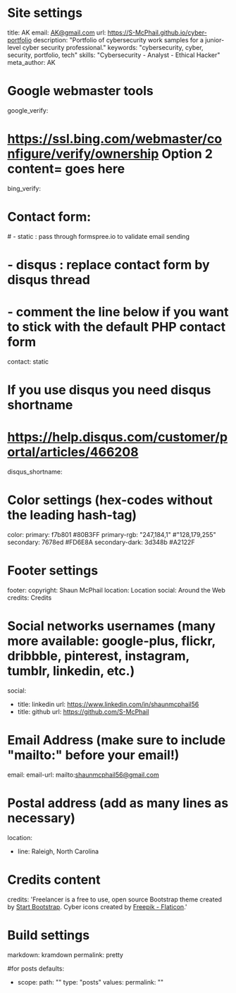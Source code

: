 # Site settings
title: AK
email: AK@gmail.com
url: https://S-McPhail.github.io/cyber-portfolio
description: "Portfolio of cybersecurity work samples for a junior-level cyber security professional."
keywords: "cybersecurity, cyber, security, portfolio, tech"
skills: "Cybersecurity - Analyst - Ethical Hacker"
meta_author: AK

# Google webmaster tools
google_verify:

# https://ssl.bing.com/webmaster/configure/verify/ownership Option 2 content= goes here
bing_verify:

# Contact form:
# - static : pass through formspree.io to validate email sending
# - disqus : replace contact form by disqus thread
# - comment the line below if you want to stick with the default PHP contact form
contact: static

# If you use disqus you need disqus shortname
# https://help.disqus.com/customer/portal/articles/466208
disqus_shortname: 

# Color settings (hex-codes without the leading hash-tag)
color:
  primary: f7b801 #80B3FF
  primary-rgb: "247,184,1" #"128,179,255"
  secondary: 7678ed #FD6E8A
  secondary-dark: 3d348b #A2122F

# Footer settings
footer:
  copyright: Shaun McPhail
  location: Location
  social: Around the Web
  credits: Credits

# Social networks usernames (many more available: google-plus, flickr, dribbble, pinterest, instagram, tumblr, linkedin, etc.)
social:
  - title: linkedin
    url: https://www.linkedin.com/in/shaunmcphail56
  - title: github
    url: https://github.com/S-McPhail

# Email Address (make sure to include "mailto:" before your email!)
email:
  email-url: mailto:shaunmcphail56@gmail.com

# Postal address (add as many lines as necessary)
location:
  - line: Raleigh, North Carolina
# Credits content
credits: 'Freelancer is a free to use, open source Bootstrap theme created by <a href="http://startbootstrap.com">Start Bootstrap</a>.
Cyber icons created by <a href="https://www.flaticon.com/free-icons/cyber-attack" title="cyber attack icons">Freepik - Flaticon</a>.'

# Build settings
markdown: kramdown
permalink: pretty

#for posts
defaults:
  - scope:
      path: ""
      type: "posts"
    values:
      permalink: ""
